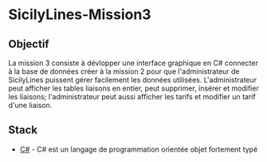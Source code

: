 # SicilyLines-Mission3

## Objectif
  
  La mission 3 consiste à dévlopper une interface graphique en C# connecter à la base de données créer à la mission 2 pour que l'administrateur de SicilyLines puissent gérer facilement les données utilisées. L'administrateur peut afficher les tables liaisons en entier, peut supprimer, insérer et modifier les liaisons; l'administrateur peut aussi afficher les tarifs et modifier un tarif d'une liaison.
  
## Stack

 - [C#](https://docs.microsoft.com/fr-fr/dotnet/csharp/) - C# est un langage de programmation orientée objet fortement typé
